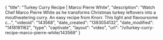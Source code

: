 {
    "title": "Turkey Curry Recipe | Marco Pierre White",
    "description": "Watch Chef Marco Pierre White as he transforms Christmas turkey leftovers into a mouthwatering curry. An easy recipe from Knorr. This light and flavoursome c...",
    "videoid": "143568",
    "date_created": "1393054132",
    "date_modified": "1418181162",
    "type": "captivate",
    "layout": "video",
    "url": "\/v\/turkey-curry-recipe-marco-pierre-white\/143568"
}